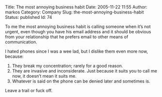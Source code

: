 Title: The most annoying business habit
Date: 2005-11-22 11:55
Author: markos
Category: Company
Slug: the-most-annoying-business-habit
Status: published
Id: 74

<div>
 <p>
  To me the most annoying business habit is calling someone when it’s not urgent, even though you have his email address and it should be obvious from your relationship that he prefers email to other means of communication.
 </p>
 <p>
  I hated phones since I was a wee lad, but I dislike them even more now, because:
 </p>
 <ol>
  <li>
   They break my concentration; rarely for a good reason.
  </li>
  <li>
   They are invasive and inconsiderate. Just because it suits you to call me now, it doesn’t mean it suits me.
  </li>
  <li>
   Whatever is said on the phone can be denied later and sometimes is.
  </li>
 </ol>
 <p>
  Leave a trail or fuck off.
 </p>
</div>
